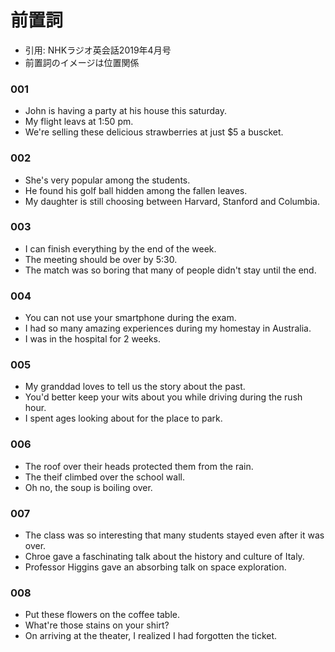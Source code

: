 # 前置詞
- 引用: NHKラジオ英会話2019年4月号
- 前置詞のイメージは位置関係

### 001
- John is having a party at his house this saturday.
- My flight leavs at 1:50 pm.
- We're selling these delicious strawberries at just $5 a buscket.

### 002
- She's very popular among the students.
- He found his golf ball hidden among the fallen leaves.
- My daughter is still choosing between Harvard, Stanford and Columbia.

### 003
- I can finish everything by the end of the week.
- The meeting should be over by 5:30.
- The match was so boring that many of people didn't stay until the end.

### 004
- You can not use your smartphone during the exam.
- I had so many amazing experiences during my homestay in Australia.
- I was in the hospital for 2 weeks.

### 005
- My granddad loves to tell us the story about the past.
- You'd better keep your wits about you while driving during the rush hour.
- I spent ages looking about for the place to park.

### 006
- The roof over their heads protected them from the rain.
- The theif climbed over the school wall.
- Oh no, the soup is boiling over.

### 007
- The class was so interesting that many students stayed even after it was over.
- Chroe gave a faschinating talk about the history and culture of Italy.
- Professor Higgins gave an absorbing talk on space exploration.

### 008
- Put these flowers on the coffee table.
- What're those stains on your shirt?
- On arriving at the theater, I realized I had forgotten the ticket.
